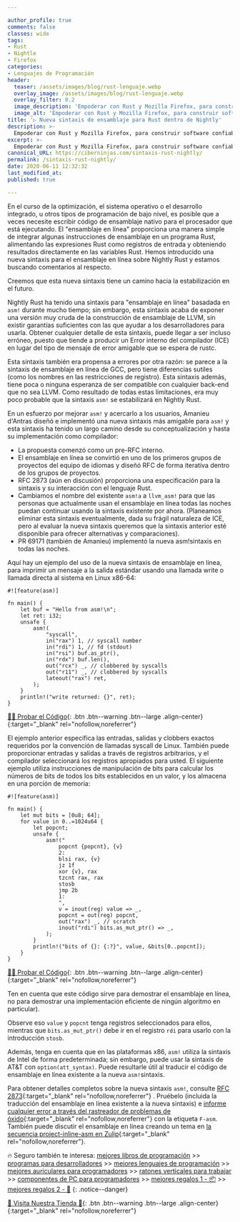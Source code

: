 ```yaml
---

author_profile: true
comments: false
classes: wide
tags:
- Rust
- Nightle
- Firefox
categories:
- Lenguajes de Programación
header:
  teaser: /assets/images/blog/rust-lenguaje.webp
  overlay_image: /assets/images/blog/rust-lenguaje.webp
  overlay_filter: 0.2
  image_description: 'Empoderar con Rust y Mozilla Firefox, para construir software confiable y eficiente.'
  image_alt: 'Empoderar con Rust y Mozilla Firefox, para construir software confiable y eficiente.'
title: '▷ Nueva sintaxis de ensamblaje para Rust dentro de Nightly'
description: >-
  Empoderar con Rust y Mozilla Firefox, para construir software confiable y eficiente.
excerpt: >-
  Empoderar con Rust y Mozilla Firefox, para construir software confiable y eficiente.
canonical_URL: https://ciberninjas.com/sintaxis-rust-nightly/
permalink: /sintaxis-rust-nightly/
date: 2020-06-11 12:32:32
last_modified_at: 
published: true

---
```


En el curso de la optimización, el sistema operativo o el desarrollo integrado, u otros tipos de programación de bajo nivel, es posible que a veces necesite escribir código de ensamblaje nativo para el procesador que está ejecutando. El "ensamblaje en línea" proporciona una manera simple de integrar algunas instrucciones de ensamblaje en un programa Rust, alimentando las expresiones Rust como registros de entrada y obteniendo resultados directamente en las variables Rust. Hemos introducido una nueva sintaxis para el ensamblaje en línea sobre Nightly Rust y estamos buscando comentarios al respecto.

Creemos que esta nueva sintaxis tiene un camino hacia la estabilización en el futuro.

Nightly Rust ha tenido una sintaxis para "ensamblaje en línea" basadada en `asm!` durante mucho tiempo; sin embargo, esta sintaxis acaba de exponer una versión muy cruda de la construcción de ensamblaje de LLVM, sin existir garantías suficientes con las que ayudar a los desarrolladores para usarla. Obtener cualquier detalle de esta sintaxis, puede llegar a ser incluso erróneo, puesto que tiende a producir un Error interno del compilador (ICE) en lugar del tipo de mensaje de error amigable que se espera de rustc.

Esta sintaxis también era propensa a errores por otra razón: se parece a la sintaxis de ensamblaje en línea de GCC, pero tiene diferencias sutiles (como los nombres en las restricciones de registro). Esta sintaxis además, tiene poca o ninguna esperanza de ser compatible con cualquier back-end que no sea LLVM. Como resultado de todas estas limitaciones, era muy poco probable que la sintaxis `asm!` se estabilizará en Nightly Rust.

En un esfuerzo por mejorar `asm!` y acercarlo a los usuarios, Amanieu d'Antras diseñó e implementó una nueva sintaxis más amigable para `asm!` y esta sintaxis ha tenido un largo camino desde su conceptualización y hasta su implementación como compilador:

- La propuesta comenzó como un pre-RFC interno.
- El ensamblaje en línea se convirtió en uno de los primeros grupos de proyectos del equipo de idiomas y diseñó RFC de forma iterativa dentro de los grupos de proyectos.
- RFC 2873 (aún en discusión) proporciona una especificación para la sintaxis y su interacción con el lenguaje Rust.
- Cambiamos el nombre del existente `asm!a` a `llvm_asm!` para que las personas que actualmente usan el ensamblaje en línea todas las noches puedan continuar usando la sintaxis existente por ahora. (Planeamos eliminar esta sintaxis eventualmente, dada su frágil naturaleza de ICE, pero al evaluar la nueva sintaxis queremos que la sintaxis anterior esté disponible para ofrecer alternativas y comparaciones).
- PR 69171 (también de Amanieu) implementó la nueva asm!sintaxis en todas las noches.

Aquí hay un ejemplo del uso de la nueva sintaxis de ensamblaje en línea, para imprimir un mensaje a la salida estándar usando una llamada write o llamada directa al sistema en Linux x86-64:

```
#![feature(asm)]

fn main() {
    let buf = "Hello from asm!\n";
    let ret: i32;
    unsafe {
        asm!(
            "syscall",
            in("rax") 1, // syscall number
            in("rdi") 1, // fd (stdout)
            in("rsi") buf.as_ptr(),
            in("rdx") buf.len(),
            out("rcx") _, // clobbered by syscalls
            out("r11") _, // clobbered by syscalls
            lateout("rax") ret,
        );
    }
    println!("write returned: {}", ret);
}
```

[👨‍💻 Probar el Código](https://play.rust-lang.org/?version=nightly&mode=release&edition=2018&gist=e983a5f5cffa51f4320f1176465d3a56){: .btn .btn--warning .btn--large .align-center}{:target="_blank" rel="nofollow,noreferrer"}

El ejemplo anterior especifica las entradas, salidas y clobbers exactos requeridos por la convención de llamadas syscall de Linux. También puede proporcionar entradas y salidas a través de registros arbitrarios, y el compilador seleccionará los registros apropiados para usted. El siguiente ejemplo utiliza instrucciones de manipulación de bits para calcular los números de bits de todos los bits establecidos en un valor, y los almacena en una porción de memoria:

```
#![feature(asm)]

fn main() {
    let mut bits = [0u8; 64];
    for value in 0..=1024u64 {
        let popcnt;
        unsafe {
            asm!("
                popcnt {popcnt}, {v}
                2:
                blsi rax, {v}
                jz 1f
                xor {v}, rax
                tzcnt rax, rax
                stosb
                jmp 2b
                1:
                ",
                v = inout(reg) value => _,
                popcnt = out(reg) popcnt,
                out("rax") _, // scratch
                inout("rdi") bits.as_mut_ptr() => _,
            );
        }
        println!("bits of {}: {:?}", value, &bits[0..popcnt]);
    }
}
```

[👨‍💻 Probar el Código](https://play.rust-lang.org/?version=nightly&mode=release&edition=2018&gist=38874735e48aa20289f23f5a3cbeae0c){: .btn .btn--warning .btn--large .align-center}{:target="_blank" rel="nofollow,noreferrer"}

Ten en cuenta que este código sirve para demostrar el ensamblaje en línea, no para demostrar una implementación eficiente de ningún algoritmo en particular).

Observe eso `value` y `popcnt` tenga registros seleccionados para ellos, mientras que `bits.as_mut_ptr()` debe ir en el registro `rdi` para usarlo con la introducción `stosb`.

Además, tenga en cuenta que en las plataformas x86, `asm!` utiliza la sintaxis de Intel de forma predeterminada; sin embargo, puede usar la sintaxis de AT&T con `option(att_syntax)`. Puede resultarle útil al traducir el código de ensamblaje en línea existente a la nueva `asm!`sintaxis.

Para obtener detalles completos sobre la nueva sintaxis `asm!`, consulte [RFC 2873](https://github.com/Amanieu/rfcs/blob/inline-asm/text/0000-inline-asm.md){:target="_blank" rel="nofollow,noreferrer"} . Pruébelo (incluida la traducción del ensamblaje en línea existente a la nueva sintaxis) e [informe cualquier error a través del rastreador de problemas de óxido](https://github.com/rust-lang/rust/issues/){:target="_blank" rel="nofollow,noreferrer"} con la etiqueta `F-asm`. También puede discutir el ensamblaje en línea creando un tema en [la secuencia project-inline-asm en Zulip](https://rust-lang.zulipchat.com/#narrow/stream/216763-project-inline-asm){:target="_blank" rel="nofollow,noreferrer"}.

🔥 Seguro también te interesa: [mejores libros de programación](/programar/) >> [programas para desarrolladores](/mejores-sistemas-operativos-para-hackear/) >> [mejores lenguajes de programación](/15-mejores-lenguajes-programacion/) >> [mejores auriculares para programadores](/auriculares-dise%C3%B1o/) >> [ratones verticales para trabajar](/teclados-ratones-dise%C3%B1o/) >> [componentes de PC para programadores](/ordenadores-componentes/) >> [mejores regalos 1 - 📦](/black-friday-amazon/) >> [mejores regalos 2 - 🎁](/prime-day-amazon/)
{: .notice--danger}

[🎁 Visita Nuestra Tienda 🎁](https://www.amazon.es/shop/cibercursos){: .btn .btn--warning .btn--large .align-center}{:target="_blank" rel="nofollow,noreferrer"}